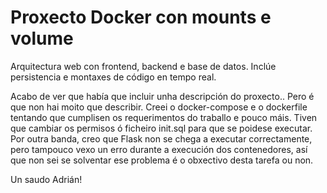 # Proxecto Docker con mounts e volume

Arquitectura web con frontend, backend e base de datos. Inclúe persistencia e montaxes de código en tempo real.

Acabo de ver que había que incluir unha descripción do proxecto.. Pero é que non hai moito que describir.
Creei o docker-compose e o dockerfile tentando que cumplisen os requerimentos do traballo e pouco máis.
Tiven que cambiar os permisos ó ficheiro init.sql para que se poidese executar. 
Por outra banda, creo que Flask non se chega a executar correctamente, pero tampouco vexo un erro durante a execución dos contenedores, así que non sei se solventar ese problema é o obxectivo desta tarefa ou non.

Un saudo Adrián!
